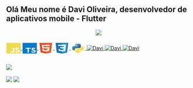 ## Olá Meu nome é Davi Oliveira, desenvolvedor de aplicativos mobile - Flutter
<div align="center">
  <a href="https://github.com/davi-oliver">
<!--     <img height="180em" src="https://github-readme-stats.vercel.app/api?username=davi-oliver&show_icons=true&theme=dracula&include_all_commits=true"/> -->
      <img height="180em" src="https://github-readme-stats.vercel.app/api/top-langs/?username=davi-oliver&layout=compact&theme=dracula"/>
</div>
 
<div style="display: inline_block"><br>
  <img align="center" alt="Davi" height="30" width="40" src="https://raw.githubusercontent.com/devicons/devicon/master/icons/javascript/javascript-plain.svg">
  <img align="center" alt="Davi" height="30" width="40" src="https://raw.githubusercontent.com/devicons/devicon/master/icons/typescript/typescript-plain.svg"> 
  <img align="center" alt="Davi" height="30" width="40" src="https://raw.githubusercontent.com/devicons/devicon/master/icons/html5/html5-original.svg">
  <img align="center" alt="Davi" height="30" width="40" src="https://raw.githubusercontent.com/devicons/devicon/master/icons/css3/css3-original.svg">
  <img align="center" alt="Davi" height="30" width="40" src="https://raw.githubusercontent.com/devicons/devicon/master/icons/python/python-original.svg">  
  <img align="center" alt="Davi" height="30" width="80" src="https://img.shields.io/badge/Xcode-007ACC?style=for-the-badge&logo=Xcode&logoColor=white">  
  <img align="center" alt="Davi" height="30" width="80" src="https://img.shields.io/badge/Dart-0175C2?style=for-the-badge&logo=dart&logoColor=white">  
  <img align="center" alt="Davi" height="30" width="90" src="https://img.shields.io/badge/Flutter-02569B?style=for-the-badge&logo=flutter&logoColor=white">  
  
</div>
  
  ##
 
<div> 
 
  <a href="https://instagram.com/_davizr" target="_blank"><img src="https://img.shields.io/badge/-Instagram-%23E4405F?style=for-the-badge&logo=instagram&logoColor=white" target="_blank"></a>
 
  <a href = "mailto:davi.oliveira.teixera@unifei.edu.br"><img src="https://img.shields.io/badge/-Gmail-%23333?style=for-the-badge&logo=gmail&logoColor=white" target="_blank"></a>
  <a href="https://www.linkedin.com/in/davi-oliveira-teixeira/" target="_blank"><img src="https://img.shields.io/badge/-LinkedIn-%230077B5?style=for-the-badge&logo=linkedin&logoColor=white" target="_blank"></a> 
 


</div>
